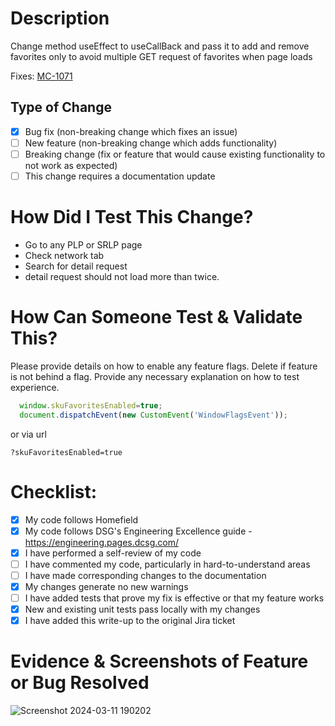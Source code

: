 # Description

Change method useEffect to useCallBack and pass it to add and remove favorites only to avoid multiple  GET request of favorites when page loads

Fixes: [MC-1071](https://dcsgcloud.atlassian.net/browse/MC-1071)

## Type of Change

- [x] Bug fix (non-breaking change which fixes an issue)
- [ ] New feature (non-breaking change which adds functionality)
- [ ] Breaking change (fix or feature that would cause existing functionality to not work as expected)
- [ ] This change requires a documentation update

# How Did I Test This Change?

- Go to any PLP or SRLP page
- Check network tab
- Search for detail request
- detail request should not load more than twice.

# How Can Someone Test & Validate This?

Please provide details on how to enable any feature flags. Delete if feature is not behind a flag. Provide any necessary explanation on how to test experience.
```javascript
  window.skuFavoritesEnabled=true;
  document.dispatchEvent(new CustomEvent('WindowFlagsEvent'));
```
or via url
```
?skuFavoritesEnabled=true
```
# Checklist:

- [x] My code follows Homefield
- [x] My code follows DSG's Engineering Excellence guide - https://engineering.pages.dcsg.com/
- [x] I have performed a self-review of my code
- [ ] I have commented my code, particularly in hard-to-understand areas
- [ ] I have made corresponding changes to the documentation
- [x] My changes generate no new warnings
- [ ] I have added tests that prove my fix is effective or that my feature works
- [x] New and existing unit tests pass locally with my changes
- [x] I have added this write-up to the original Jira ticket

# Evidence & Screenshots of Feature or Bug Resolved
![Screenshot 2024-03-11 190202](https://github.com/dsg-tech/search-calia-navigation/assets/143839041/9dae11dc-1c6c-4998-8eeb-c526b6a51269)
